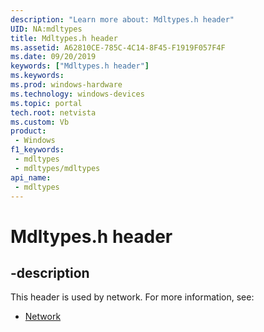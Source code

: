 ```yaml
---
description: "Learn more about: Mdltypes.h header"
UID: NA:mdltypes
title: Mdltypes.h header
ms.assetid: A62810CE-785C-4C14-8F45-F1919F057F4F
ms.date: 09/20/2019
keywords: ["Mdltypes.h header"]
ms.keywords: 
ms.prod: windows-hardware
ms.technology: windows-devices
ms.topic: portal
tech.root: netvista
ms.custom: Vb
product:
 - Windows
f1_keywords:
 - mdltypes
 - mdltypes/mdltypes
api_name:
 - mdltypes
---
```


# Mdltypes.h header


## -description

This header is used by network. For more information, see:

- [Network](../_netvista/index.md)

